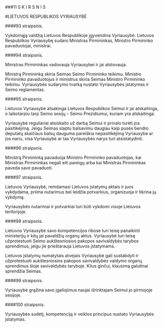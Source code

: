 ###11 S K I R S N I S

#LIETUVOS RESPUBLIKOS VYRIAUSYBĖ

####93 straipsnis.

Vykdomąją valdžią Lietuvos Respublikoje įgyvendina Vyriausybė. Lietuvos Respublikos Vyriausybę sudaro Ministras Pirmininkas, Ministro Pirmininko pavaduotojai, ministrai.

####94 straipsnis.

Ministras Pirmininkas vadovauja Vyriausybei ir jai atstovauja.

Ministrą Pirmininką skiria Seimas Seimo Pirmininko teikimu. Ministro Pirmininko pavaduotojus ir ministrus skiria Seimas Ministro Pirmininko teikimu. Vyriausybės sudarymo tvarką nustato Vyriausybės įstatymas ir Seimo reglamentas.

####95 straipsnis.

Lietuvos Vyriausybė atsakinga Lietuvos Respublikos Seimui ir jai atskaitinga, o laikotarpiu tarp Seimo sesijų – Seimo Prezidiumui, kuriam yra atskaitinga.

Vyriausybė reguliariai atsiskaito už darbą Seimui ir privalo turėti jos pasitikėjimą. Jeigu Seimas slaptu balsavimu daugiau kaip pusės bendro deputatų skaičiaus balsų dauguma pareiškia nepasitikėjimą Vyriausybe ar jos nariu, visa Vyriausybė ar tas Vyriausybės narys turi atsistatydinti.

####96 straipsnis.

Ministrą Pirmininką pavaduoja Ministro Pirmininko pavaduotojas, kai Ministras Pirmininkas negali eiti pareigų arba kai Ministras Pirmininkas paveda save pavaduoti.

####97 straipsnis.

Lietuvos Vyriausybė, remdamasi Lietuvos įstatymų aktais ir juos vykdydama, priima nutarimus bei leidžia potvarkius, organizuoja ir tikrina jų vykdymą.

Vyriausybės nutarimai ir potvarkiai turi būti vykdomi visoje Lietuvos teritorijoje.

####98 straipsnis.

Lietuvos Vyriausybė savo kompetencijos ribose turi teisę panaikinti ministerijų ir kitų jai pavaldžių organų aktus. Vyriausybė turi teisę užprotestuoti Seimo aukštesniosios pakopos savivaldybės tarybos sprendimus, jeigu jie prieštarauja Lietuvos įstatymams.

Lietuvos įstatymų numatytais atvejais Vyriausybė gali sustabdyti ir užprotestuoti aukštesniosios pakopos savivaldybės valdymo organų sprendimus šioje savivaldybės taryboje. Kilus ginčui, klausimą galutinai sprendžia Seimas.

####99 straipsnis.

Vyriausybė grąžina savo įgaliojimus naujai išrinktajam Seimui jo pirmojoje sesijoje.

####100 straipsnis.

Vyriausybės sudėtį, kompetenciją ir veiklos principus nustato Vyriausybės įstatymas.
